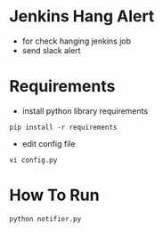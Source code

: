 # Jenkins Hang Alert
* for check hanging jenkins job
* send slack alert

# Requirements
* install python library requirements
```
pip install -r requirements
```
* edit config file
```
vi config.py
```

# How To Run
```
python notifier.py
```
